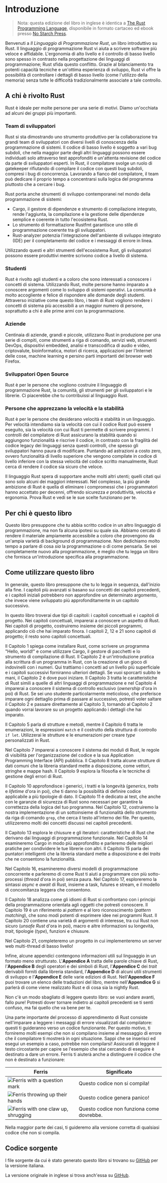 # Introduzione

> Nota: questa edizione del libro in inglese è identica a [The Rust Programming
> Language][nsprust], disponibile in formato cartaceo ed ebook presso [No Starch
> Press][nsp].

[nsprust]: https://nostarch.com/rust-programming-language-2nd-edition
[nsp]: https://nostarch.com/

Benvenuti a _Il Linguaggio di Programmazione Rust_, un libro introduttivo su
Rust. Il linguaggio di programmazione Rust vi aiuta a scrivere software più
veloce e affidabile. L'ergonomia di alto livello e il controllo di basso livello
sono spesso in contrasto nella progettazione dei linguaggi di programmazione;
Rust sfida questo conflitto. Grazie al bilanciamento tra potenti capacità
tecniche e un'ottima esperienza di sviluppo, Rust vi offre la possibilità di
controllare i dettagli di basso livello (come l'utilizzo della memoria) senza
tutte le difficoltà tradizionalmente associate a tale controllo.

## A chi è rivolto Rust

Rust è ideale per molte persone per una serie di motivi. Diamo un'occhiata ad
alcuni dei gruppi più importanti.

### Team di sviluppatori

Rust si sta dimostrando uno strumento produttivo per la collaborazione tra
grandi team di sviluppatori con diversi livelli di conoscenza della
programmazione di sistemi. Il codice di basso livello è soggetto a vari bug
subdoli, che nella maggior parte degli altri linguaggi possono essere
individuati solo attraverso test approfonditi e un'attenta revisione del codice
da parte di sviluppatori esperti. In Rust, il compilatore svolge un ruolo di
gatekeeper rifiutando di compilare il codice con questi bug subdoli, compresi i
bug di concorrenza. Lavorando a fianco del compilatore, il team può dedicare il
proprio tempo a concentrarsi sulla logica del programma piuttosto che a cercare
i bug.

Rust porta anche strumenti di sviluppo contemporanei nel mondo della
programmazione di sistemi:

- Cargo, il gestore di dipendenze e strumento di compilazione integrato, rende
  l'aggiunta, la compilazione e la gestione delle dipendenze semplice e coerente
  in tutto l'ecosistema Rust.
- Lo strumento di formattazione Rustfmt garantisce uno stile di programmazione
  coerente tra gli sviluppatori.
- Rust-analyzer potenzia l'integrazione dell'ambiente di sviluppo integrato
  (IDE) per il completamento del codice e i messaggi di errore in linea.

Utilizzando questi e altri strumenti dell'ecosistema Rust, gli sviluppatori
possono essere produttivi mentre scrivono codice a livello di sistema.

### Studenti

Rust è rivolto agli studenti e a coloro che sono interessati a conoscere i
concetti di sistema. Utilizzando Rust, molte persone hanno imparato a conoscere
argomenti come lo sviluppo di sistemi operativi. La comunità è molto accogliente
e felice di rispondere alle domande degli studenti. Attraverso iniziative come
questo libro, i team di Rust vogliono rendere i concetti di sistema più
accessibili a un maggior numero di persone, soprattutto a chi è alle prime armi
con la programmazione.

### Aziende

Centinaia di aziende, grandi e piccole, utilizzano Rust in produzione per una
serie di compiti, come strumenti a riga di comando, servizi web, strumenti
DevOps, dispositivi embedded, analisi e transcodifica di audio e video,
criptovalute, bioinformatica, motori di ricerca, applicazioni per l'Internet
delle cose, machine learning e persino parti importanti del browser web Firefox.

### Sviluppatori Open Source

Rust è per le persone che vogliono costruire il linguaggio di programmazione
Rust, la comunità, gli strumenti per gli sviluppatori e le librerie. Ci
piacerebbe che tu contribuissi al linguaggio Rust.

### Persone che apprezzano la velocità e la stabilità

Rust è per le persone che desiderano velocità e stabilità in un linguaggio. Per
velocità intendiamo sia la velocità con cui il codice Rust può essere eseguito,
sia la velocità con cui Rust ti permette di scrivere programmi. I controlli del
compilatore di Rust assicurano la stabilità quando si aggiungono funzionalità e
riscrive il codice, in contrasto con la fragilità del codice legacy dei
linguaggi senza questi controlli, che spesso gli sviluppatori hanno paura di
modificare. Puntando ad astrazioni a costo zero, ovvero funzionalità di livello
superiore che vengono compilate in codice di livello inferiore con la stessa
velocità del codice scritto manualmente, Rust cerca di rendere il codice sia
sicuro che veloce.

Il linguaggio Rust spera di supportare anche molti altri utenti; quelli citati
qui sono solo alcuni dei maggiori interessati. Nel complesso, la più grande
ambizione di Rust è quella di eliminare i compromessi che i programmatori hanno
accettato per decenni, offrendo sicurezza _e_ produttività, velocità _e_
ergonomia. Prova Rust e vedi se le sue scelte funzionano per te.

## Per chi è questo libro

Questo libro presuppone che tu abbia scritto codice in un altro linguaggio di
programmazione, ma non fa alcuna ipotesi su quale sia. Abbiamo cercato di
rendere il materiale ampiamente accessibile a coloro che provengono da un'ampia
varietà di background di programmazione. Non dedichiamo molto tempo a parlare di
cosa _sia_ la programmazione o di come pensarla. Se sei completamente nuovo alla
programmazione, è meglio che tu legga un libro che fornisca un'introduzione
specifica alla programmazione.

## Come utilizzare questo libro

In generale, questo libro presuppone che tu lo legga in sequenza, dall'inizio
alla fine. I capitoli più avanzati si basano sui concetti dei capitoli
precedenti, e i capitoli iniziali potrebbero non approfondire un determinato
argomento, che invece viene sviluppato più approfonditamente in un capitolo
successivo.

In questo libro troverai due tipi di capitoli: i capitoli concettuali e i
capitoli di progetto. Nei capitoli concettuali, imparerai a conoscere un aspetto
di Rust. Nei capitoli di progetto, costruiremo insieme dei piccoli programmi,
applicando ciò che hai imparato finora. I capitoli 2, 12 e 21 sono capitoli di
progetto; il resto sono capitoli concettuali.

Il Capitolo 1 spiega come installare Rust, come scrivere un programma "Hello,
world!" e come utilizzare Cargo, il gestore di pacchetti e lo strumento di
compilazione di Rust. Il Capitolo 2 è un'introduzione pratica alla scrittura di
un programma in Rust, con la creazione di un gioco di indovinelli con i numeri.
Qui trattiamo i concetti ad un livello più superficiale e i capitoli successivi
forniranno ulteriori dettagli. Se vuoi sporcarti subito le mani, il Capitolo 2 è
dove puoi iniziare. Il Capitolo 3 tratta le caratteristiche di Rust simili a
quelle di altri linguaggi di programmazione e nel Capitolo 4 imparerai a
conoscere il sistema di controllo esclusivo (_ownership_ d'ora in poi) di Rust.
Se sei uno studente particolarmente meticoloso, che preferisce imparare ogni
dettaglio prima di passare al successivo, potresti voler saltare il Capitolo 2 e
passare direttamente al Capitolo 3, tornando al Capitolo 2 quando vorrai
lavorare su un progetto applicando i dettagli che hai imparato.

Il Capitolo 5 parla di strutture e metodi, mentre il Capitolo 6 tratta le
enumerazioni, le espressioni `match` e il costrutto della struttura di controllo
`if let`. Utilizzerai le strutture e le enumerazioni per creare _type_
personalizzati in Rust.

Nel Capitolo 7 imparerai a conoscere il sistema dei moduli di Rust, le regole di
visibilità per l'organizzazione del codice e la sua Application Programming
Interface (API) pubblica. Il Capitolo 8 tratta alcune strutture di dati comuni
che la libreria standard mette a disposizione, come vettori, stringhe e mappe
hash. Il Capitolo 9 esplora la filosofia e le tecniche di gestione degli errori
di Rust.

Il Capitolo 10 approfondisce i generici, i tratti e la longevità (_generics_,
_traits_ e _lifetime_  d'ora in poi), che ti danno la possibilità di definire
codice applicabile a più tipologie di dato. Il Capitolo 11 è dedicato ai test,
che anche con le garanzie di sicurezza di Rust sono necessari per garantire la
correttezza della logica del tuo programma. Nel Capitolo 12, costruiremo la
nostra implementazione di un sottoinsieme di funzionalità dello strumento da
riga di comando `grep`, che cerca il testo all'interno dei file. Per questo,
utilizzeremo molti dei concetti discussi nei capitoli precedenti.

Il Capitolo 13 esplora le chiusure e gli iteratori: caratteristiche di Rust che
derivano dai linguaggi di programmazione funzionale. Nel Capitolo 14 esamineremo
Cargo in modo più approfondito e parleremo delle migliori pratiche per
condividere le tue librerie con altri. Il Capitolo 15 parla dei puntatori
intelligenti che la libreria standard mette a disposizione e dei _traits_ che ne
consentono la funzionalità.

Nel Capitolo 16, esamineremo diversi modelli di programmazione concorrente e
parleremo di come Rust ti aiuti a programmare con più sotto-processi (_thread_
d'ora in poi) senza paura. Nel Capitolo 17, esploreremo la sintassi _async_ e
_await_ di Rust, insieme a task, futures e stream, e il modello di concomitanza
leggera che consentono.

Il Capitolo 18 analizza come gli idiomi di Rust si confrontano con i principi
della programmazione orientata agli oggetti che potresti conoscere. Il Capitolo
19 è un riferimento ai _pattern_ e al loro riconoscimento (_pattern matching_),
che sono modi potenti di esprimere idee nei programmi Rust. Il Capitolo 20
contiene una varietà di argomenti di interesse, tra cui Rust non sicuro (_unsafe
Rust_ d'ora in poi), macro e altre informazioni su longevità, _trait_, tipologie
(_type_), funzioni e chiusure.

Nel Capitolo 21, completeremo un progetto in cui implementeremo un server web
multi-thread di basso livello!

Infine, alcune appendici contengono informazioni utili sul linguaggio in un
formato meno strutturato. L'**Appendice A** tratta delle parole chiave di Rust,
l'**Appendice B** degli operatori e dei simboli di Rust, l'**Appendice C** dei
_trait_ derivabili forniti dalla libreria standard, l'**Appendice D** di alcuni
utili strumenti di sviluppo e l'**Appendice E** delle varie edizioni di Rust.
Nell'**Appendice F** puoi trovare un elenco delle traduzioni del libro, mentre
nell'**Appendice G** si parlerà di come viene realizzato Rust e di cosa sia la
nightly Rust.

Non c'è un modo sbagliato di leggere questo libro: se vuoi andare avanti, fallo
pure! Potresti dover tornare indietro ai capitoli precedenti se ti senti
confuso, ma fai quello che va bene per te.


Una parte importante del processo di apprendimento di Rust consiste
nell'imparare a leggere i messaggi di errore visualizzati dal compilatore:
questi ti guideranno verso un codice funzionante. Per questo motivo, ti
forniremo molti esempi che non si compilano insieme al messaggio di errore che
il compilatore ti mostrerà in ogni situazione. Sappi che se inserisci ed esegui
un esempio a caso, potrebbe non compilarsi! Assicurati di leggere il testo
circostante per capire se l'esempio che stai cercando di eseguire è destinato a
dare un errore. Ferris ti aiuterà anche a distinguere il codice che non è
destinato a funzionare:

| Ferris | Significato |
| --- | --- |
| <img src="img/ferris/does_not_compile.svg" class="ferris-explain" alt="Ferris with a question mark"/> | Questo codice non si compila! |
| <img src="img/ferris/panics.svg" class="ferris-explain" alt="Ferris throwing up their hands"/> | Questo codice genera panico! |
| <img src="img/ferris/not_desired_behavior.svg" class="ferris-explain" alt="Ferris with one claw up, shrugging"/> | Questo codice non funziona come dovrebbe. |

Nella maggior parte dei casi, ti guideremo alla versione corretta di qualsiasi
codice che non si compila.

## Codice sorgente

I file sorgente da cui è stato generato questo libro si trovano su
[GitHub][book-it] per la versione italiana.

La versione originale in inglese si trova anch'essa su [GitHub][book].

[book]: https://github.com/rust-lang/book/tree/main/src
[book-it]: https://github.com/nixxo/rust-lang-book-it/tree/it-translation/src
